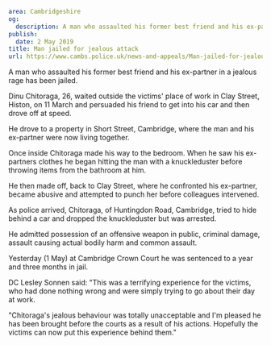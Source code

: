 ```yaml
area: Cambridgeshire
og:
  description: A man who assaulted his former best friend and his ex-partner in a jealous rage, has been jailed.
publish:
  date: 2 May 2019
title: Man jailed for jealous attack
url: https://www.cambs.police.uk/news-and-appeals/Man-jailed-for-jealous-attack
```

A man who assaulted his former best friend and his ex-partner in a jealous rage has been jailed.

Dinu Chitoraga, 26, waited outside the victims' place of work in Clay Street, Histon, on 11 March and persuaded his friend to get into his car and then drove off at speed.

He drove to a property in Short Street, Cambridge, where the man and his ex-partner were now living together.

Once inside Chitoraga made his way to the bedroom. When he saw his ex-partners clothes he began hitting the man with a knuckleduster before throwing items from the bathroom at him.

He then made off, back to Clay Street, where he confronted his ex-partner, became abusive and attempted to punch her before colleagues intervened.

As police arrived, Chitoraga, of Huntingdon Road, Cambridge, tried to hide behind a car and dropped the knuckleduster but was arrested.

He admitted possession of an offensive weapon in public, criminal damage, assault causing actual bodily harm and common assault.

Yesterday (1 May) at Cambridge Crown Court he was sentenced to a year and three months in jail.

DC Lesley Sonnen said: "This was a terrifying experience for the victims, who had done nothing wrong and were simply trying to go about their day at work.

"Chitoraga's jealous behaviour was totally unacceptable and I'm pleased he has been brought before the courts as a result of his actions. Hopefully the victims can now put this experience behind them."
